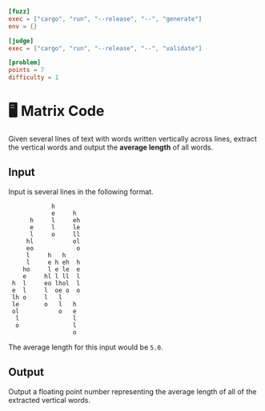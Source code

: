 ```toml
[fuzz]
exec = ["cargo", "run", "--release", "--", "generate"]
env = {}

[judge]
exec = ["cargo", "run", "--release", "--", "validate"]

[problem]
points = 7
difficulty = 1
```

# 🖥️ Matrix Code
Given several lines of text with words written vertically across lines, extract the vertical words and output the **average length** of all words. 

## Input
Input is several lines in the following format.

```
            h       
            e     h 
      h     l     eh
      e     l     le
      l     o     ll
     hl           ol
     eo            o
     l     h   h    
     l     e h eh  h
    ho     l e le  e
    e     hl l ll  l
 h  l     eo lhol  l
 e  l     l  oe o  o
 lh o     l   l     
 le       o   l   h 
 ol           o   e 
  l               l 
  o               l 
                  o 
```
The average length for this input would be `5.0`.

## Output
Output a floating point number representing the average length of all of the extracted vertical words. 
